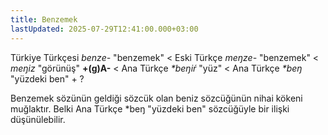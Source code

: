 ```yaml
---
title: Benzemek
lastUpdated: 2025-07-29T12:41:00.000+03:00
---
```

Türkiye Türkçesi _benze-_ "benzemek" < Eski Türkçe _meŋze-_ "benzemek" < _meŋiz_ "görünüş" **+(g)A-** < Ana Türkçe _*beŋiŕ_ "yüz" < Ana Türkçe _*beŋ_ "yüzdeki ben" + ?

Benzemek sözünün geldiği sözcük olan beniz sözcüğünün nihai kökeni muğlaktır. Belki Ana Türkçe *beŋ "yüzdeki ben" sözcüğüyle bir ilişki düşünülebilir.
